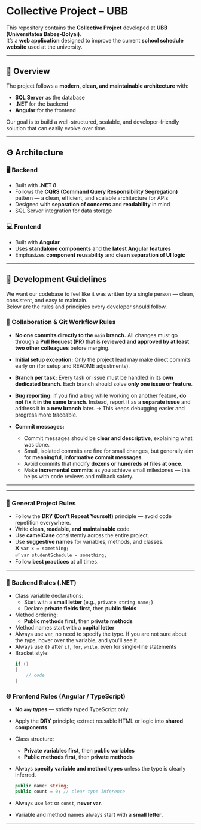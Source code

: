 # Collective Project – UBB

This repository contains the **Collective Project** developed at **UBB (Universitatea Babeș-Bolyai)**.  
It’s a **web application** designed to improve the current **school schedule website** used at the university.

---

## 🧠 Overview

The project follows a **modern, clean, and maintainable architecture** with:
- **SQL Server** as the database
- **.NET** for the backend
- **Angular** for the frontend

Our goal is to build a well-structured, scalable, and developer-friendly solution that can easily evolve over time.

---

## ⚙️ Architecture

### 🖥 Backend
- Built with **.NET 8**
- Follows the **CQRS (Command Query Responsibility Segregation)** pattern — a clean, efficient, and scalable architecture for APIs
- Designed with **separation of concerns** and **readability** in mind
- SQL Server integration for data storage

### 💻 Frontend
- Built with **Angular**
- Uses **standalone components** and the **latest Angular features**
- Emphasizes **component reusability** and **clean separation of UI logic**

---

## 🧩 Development Guidelines

We want our codebase to feel like it was written by a single person — clean, consistent, and easy to maintain.  
Below are the rules and principles every developer should follow.

### 🧩 Collaboration & Git Workflow Rules

* **No one commits directly to the `main` branch.**
  All changes must go through a **Pull Request (PR)** that is **reviewed and approved by at least two other colleagues** before merging.

* **Initial setup exception:**
  Only the project lead may make direct commits early on (for setup and README adjustments).

* **Branch per task:**
  Every task or issue must be handled in its **own dedicated branch**.
  Each branch should solve **only one issue or feature**.

* **Bug reporting:**
  If you find a bug while working on another feature, **do not fix it in the same branch**.
  Instead, report it as a **separate issue** and address it in a **new branch** later.
  → This keeps debugging easier and progress more traceable.

* **Commit messages:**

  * Commit messages should be **clear and descriptive**, explaining what was done.
  * Small, isolated commits are fine for small changes, but generally aim for **meaningful, informative commit messages**.
  * Avoid commits that modify **dozens or hundreds of files at once**.
  * Make **incremental commits** as you achieve small milestones — this helps with code reviews and rollback safety.

---

---

### 🔁 General Project Rules
- Follow the **DRY (Don’t Repeat Yourself)** principle — avoid code repetition everywhere.
- Write **clean, readable, and maintainable** code.
- Use **camelCase** consistently across the entire project.
- Use **suggestive names** for variables, methods, and classes.  
  ❌ `var x = something;`  
  ✅ `var studentSchedule = something;`
- Follow **best practices** at all times.

---

### 🧱 Backend Rules (.NET)
- Class variable declarations:
  - Start with a **small letter** (e.g., `private string name;`)
  - Declare **private fields first**, then **public fields**
- Method ordering:
  - **Public methods first**, then **private methods**
- Method names start with a **capital letter**
- Always use var, no need to specify the type. If you are not sure about the type, hover over the variable, and you'll see it.
- Always use `{}` after `if`, `for`, `while`, even for single-line statements
- Bracket style:
  ```csharp
  if ()
  {
      // code
  }


### 🌐 Frontend Rules (Angular / TypeScript)

* **No `any` types** — strictly typed TypeScript only.
* Apply the **DRY** principle; extract reusable HTML or logic into **shared components**.
* Class structure:

  * **Private variables first**, then **public variables**
  * **Public methods first**, then **private methods**
* Always **specify variable and method types** unless the type is clearly inferred.

  ```typescript
  public name: string;
  public count = 0; // clear type inference
  ```
* Always use `let` or `const`, **never `var`**.
* Variable and method names always start with a **small letter**.

---

